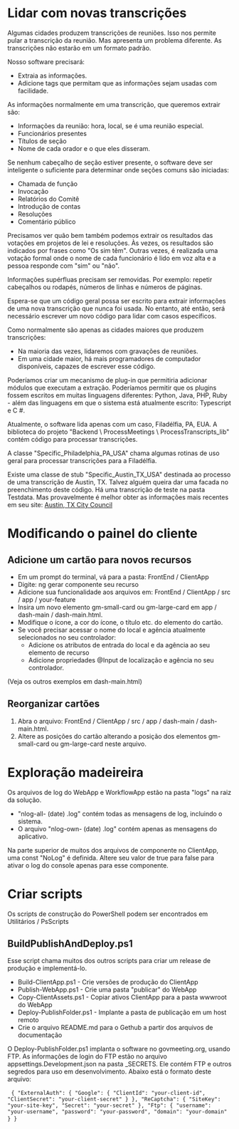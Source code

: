 <h1> Lidar com novas transcrições </h1>
<p> Algumas cidades produzem transcrições de reuniões. Isso nos permite pular a transcrição da reunião. Mas apresenta um problema diferente. As transcrições não estarão em um formato padrão. </p>

<p> Nosso software precisará: </p>

<ul>
<li> Extraia as informações. </li>
<li> Adicione tags que permitam que as informações sejam usadas com facilidade. </li>
</ul>
<p> As informações normalmente em uma transcrição, que queremos extrair são: </p>

<ul>
<li> Informações da reunião: hora, local, se é uma reunião especial. </li>
<li> Funcionários presentes </li>
<li> Títulos de seção </li>
<li> Nome de cada orador e o que eles disseram. </li>
</ul>
<p> Se nenhum cabeçalho de seção estiver presente, o software deve ser inteligente o suficiente para determinar onde seções comuns são iniciadas: </p>

<ul>
<li> Chamada de função </li>
<li> Invocação </li>
<li> Relatórios do Comitê </li>
<li> Introdução de contas </li>
<li> Resoluções </li>
<li> Comentário público </li>
</ul>
<p> Precisamos ver quão bem também podemos extrair os resultados das votações em projetos de lei e resoluções. Às vezes, os resultados são indicados por frases como "Os sim têm". Outras vezes, é realizada uma votação formal onde o nome de cada funcionário é lido em voz alta e a pessoa responde com "sim" ou "não". </p>

<p> Informações supérfluas precisam ser removidas. Por exemplo: repetir cabeçalhos ou rodapés, números de linhas e números de páginas. </p>

<p> Espera-se que um código geral possa ser escrito para extrair informações de uma nova transcrição que nunca foi usada. No entanto, até então, será necessário escrever um novo código para lidar com casos específicos. </p>

<p> Como normalmente são apenas as cidades maiores que produzem transcrições: </p>

<ul>
<li> Na maioria das vezes, lidaremos com gravações de reuniões. </li>
<li> Em uma cidade maior, há mais programadores de computador disponíveis, capazes de escrever esse código. </li>
</ul>
<p> Poderíamos criar um mecanismo de plug-in que permitiria adicionar módulos que executam a extração. Poderíamos permitir que os plugins fossem escritos em muitas linguagens diferentes: Python, Java, PHP, Ruby - além das linguagens em que o sistema está atualmente escrito: Typescript e C #. </p>

<p> Atualmente, o software lida apenas com um caso, Filadélfia, PA, EUA. A biblioteca do projeto "Backend \ ProcessMeetings \ ProcessTranscripts_lib" contém código para processar transcrições. </p>

<p> A classe "Specific_Philadelphia_PA_USA" chama algumas rotinas de uso geral para processar transcrições para a Filadélfia. </p>

<p> Existe uma classe de stub "Specific_Austin_TX_USA" destinada ao processo de uma transcrição de Austin, TX. Talvez alguém queira dar uma facada no preenchimento deste código. Há uma transcrição de teste na pasta Testdata. Mas provavelmente é melhor obter as informações mais recentes em seu site: <a href="https://www.austintexas.gov/department/city-council/council/council_meeting_info_center.htm">Austin, TX City Council</a> </p>
<h1> Modificando o painel do cliente </h1><h2> Adicione um cartão para novos recursos </h2>
<ul>
<li> Em um prompt do terminal, vá para a pasta: FrontEnd / ClientApp </li>
<li> Digite: ng gerar componente seu recurso </li>
<li> Adicione sua funcionalidade aos arquivos em: FrontEnd / ClientApp / src / app / your-feature </li>
<li> Insira um novo elemento gm-small-card ou gm-large-card em app / dash-main / dash-main.html. </li>
<li> Modifique o ícone, a cor do ícone, o título etc. do elemento do cartão. </li>
<li> Se você precisar acessar o nome do local e agência atualmente selecionados no seu controlador: 
<ul>
<li> Adicione os atributos de entrada do local e da agência ao seu elemento de recurso </li>
<li> Adicione propriedades @Input de localização e agência no seu controlador. </li>
</ul></li>
</ul>
<p> (Veja os outros exemplos em dash-main.html) </p>
<h2> Reorganizar cartões </h2><ol>
<li> Abra o arquivo: FrontEnd / ClientApp / src / app / dash-main / dash-main.html. </li>
<li> Altere as posições do cartão alterando a posição dos elementos gm-small-card ou gm-large-card neste arquivo. </li></ol><h1> Exploração madeireira </h1>
<p> Os arquivos de log do WebApp e WorkflowApp estão na pasta "logs" na raiz da solução. </p>

<ul>
<li> "nlog-all- (date) .log" contém todas as mensagens de log, incluindo o sistema. </li>
<li> O arquivo "nlog-own- (date) .log" contém apenas as mensagens do aplicativo. </li>
</ul>
<p> Na parte superior de muitos dos arquivos de componente no ClientApp, uma const "NoLog" é definida. Altere seu valor de true para false para ativar o log do console apenas para esse componente. </p>
<h1> Criar scripts </h1>
<p> Os scripts de construção do PowerShell podem ser encontrados em Utilitários / PsScripts </p>
<h2> BuildPublishAndDeploy.ps1 </h2>
<p> Esse script chama muitos dos outros scripts para criar um release de produção e implementá-lo. </p>

<ul>
<li> Build-ClientApp.ps1 - Crie versões de produção do ClientApp </li>
<li> Publish-WebApp.ps1 - Crie uma pasta "publicar" do WebApp </li>
<li> Copy-ClientAssets.ps1 - Copiar ativos ClientApp para a pasta wwwroot do WebApp </li>
<li> Deploy-PublishFolder.ps1 - Implante a pasta de publicação em um host remoto </li>
<li> Crie o arquivo README.md para o Gethub a partir dos arquivos de documentação </li>
</ul>
<p> O Deploy-PublishFolder.ps1 implanta o software no govmeeting.org, usando FTP. As informações de login do FTP estão no arquivo appsettings.Development.json na pasta _SECRETS. Ele contém FTP e outros segredos para uso em desenvolvimento. Abaixo está o formato deste arquivo: </p>
<pre> <code>{ "ExternalAuth": { "Google": { "ClientId": "your-client-id", "ClientSecret": "your-client-secret" } }, "ReCaptcha": { "SiteKey": "your-site-key", "Secret": "your-secret" }, "Ftp": { "username": "your-username", "password": "your-password", "domain": "your-domain" } }</code> </pre>